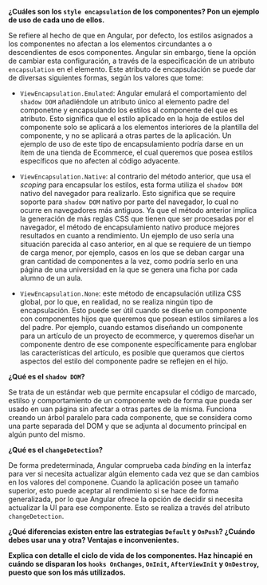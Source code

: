 __¿Cuáles son los `style encapsulation` de los componentes? Pon un ejemplo de uso de cada uno de ellos.__

Se refiere al hecho de que en Angular, por defecto, los estilos asignados a los componentes no afectan a los elementos circundantes a o descendientes de esos componentes. Angular sin embargo, tiene la opción de cambiar esta configuración, a través de la especificación de un atributo `encapsulation` en el elemento. Este atributo de encapsulación se puede dar de diversas siguientes formas, según los valores que tome:

* `ViewEncapsulation.Emulated`: Angular emulará el comportamiento del `shadow DOM` añadiéndole un atributo único al elemento padre del componetne y encapsulando los estilos al componente del que es atributo. Esto significa que el estilo aplicado en la hoja de estilos del componente solo se aplicará a los elementos interiores de la plantilla del componente, y no se aplicará a otras partes de la aplicación. Un ejemplo de uso de este tipo de encapsulamiento podría darse en un ítem de una tienda de Ecommerce, el cual queremos que posea estilos específicos que no afecten al código adyacente.

* `ViewEncapsulation.Native`: al contrario del método anterior, que usa el _scoping_ para encapsular los estilos, esta forma utiliza el `shadow DOM` nativo del navegador para realizarlo. Esto significa que se require soporte para `shadow DOM` nativo por parte del navegador, lo cual no ocurre en navegadores más antiguos. Ya que el método anterior implica la generación de más reglas CSS que tienen que ser procesadas por el navegador, el método de encapsulamiento nativo produce mejores resultados en cuanto a rendimiento. Un ejemplo de uso sería una situación parecida al caso anterior, en al que se requiere de un tiempo de carga menor, por ejemplo, casos en los que se deban cargar una gran cantidad de componentes a la vez, como podría serlo en una página de una universidad en la que se genera una ficha por cada alumno de un aula.

* `ViewEncapsulation.None`: este método de encapsulación utiliza CSS global, por lo que, en realidad, no se realiza ningún tipo de encapsulación. Esto puede ser útil cuando se diseñe un componente con componentes hijos que queremos que posean estilos similares a los del padre. Por ejemplo, cuando estamos diseñando un componente para un artículo de un proyecto de ecommerce, y queremos diseñar un componente dentro de ese componente específicamente para englobar las características del artículo, es posible que queramos que ciertos aspectos del estilo del componente padre se reflejen en el hijo.

__¿Qué es el `shadow DOM`?__

Se trata de un estándar web que permite encapsular el código de marcado, estilso y comportamiento de un componente web de forma que pueda ser usado en uan página sin afectar a otras partes de la misma. Funciona creando un árbol paralelo para cada componente, que se considera como una parte separada del DOM y que se adjunta al documento principal en algún punto del mismo.

__¿Qué es el `changeDetection`?__

De forma predeterminada, Angular comprueba cada _binding_ en la interfaz para ver si necesita actualizar algún elemento cada vez que se dan cambios en los valores del componene. Cuando la aplicación posee un tamaño superior, esto puede aceptar al rendimiento si se hace de forma generalizada, por lo que Angular ofrece la opción de decidir si necesita actualizar la UI para ese componente. Esto se realiza a través del atributo `changeDetection`.

__¿Qué diferencias existen entre las estrategias `Default` y `OnPush`? ¿Cuándo debes usar una y otra? Ventajas e inconvenientes.__



__Explica con detalle el ciclo de vida de los componentes. Haz hincapié en cuándo se disparan los `hooks OnChanges`, `OnInit`, `AfterViewInit` y `OnDestroy`, puesto que son los más utilizados.__